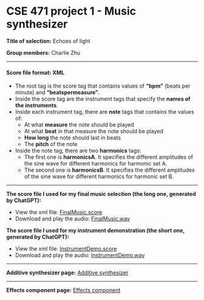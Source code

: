 # CSE 471 project 1 - Music synthesizer

**Title of selection:** Echoes of light

**Group members:** Charlie Zhu

---

#### Score file format: XML
* The root tag is the score tag that contains values of **“bpm”** (beats per minute) and **“beatspermeasure”**.
* Inside the score tag are the instrument tags that specify the **names of the instruments**.
* Inside each instrument tag, there are **note** tags that contains the values of:
  * At what **measure** the note should be played
  * At what **beat** in that measure the note should be played
  * **How long** the note should last in beats
  * The **pitch** of the note
* Inside the note tag, there are two **harmonics** tags: 
  * The first one is **harmonicsA**. It specifies the different amplitudes of the sine wave for different harmonics for harmonic set A.  
  * The second one is **harmonicsB**. It specifies the different amplitudes of the sine wave for different harmonics for harmonic set B.

---
  
**The score file I used for my final music selection (the long one, generated by ChatGPT):** 
*  View the xml file: [FinalMusic.score](https://github.com/meguminsama3/CSE-471-project-1/blob/main/FinalMusic.score)
*  Download and play the audio: [FinalMusic.wav](https://github.com/meguminsama3/CSE-471-project-1/raw/refs/heads/main/FinalMusic.wav)

**The score file I used for my instrument demonstration (the short one, generated by ChatGPT):** 
*  View the xml file: [InstrumentDemo.score](https://github.com/meguminsama3/CSE-471-project-1/blob/main/InstrumentDemo.score)
*  Download and play the audio: [InstrumentDemo.wav](https://github.com/meguminsama3/CSE-471-project-1/raw/refs/heads/main/InstrumentDemo.wav)

---

**Additive synthesizer page:** 
[Additive synthesizer](https://github.com/meguminsama3/CSE-471-project-1/blob/main/additive.md)

---

**Effects component page:**
[Effects component](https://github.com/meguminsama3/CSE-471-project-1/blob/main/EffectsComponent.md)


